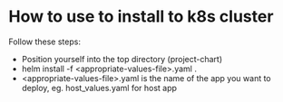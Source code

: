 How to use to install to k8s cluster
====================================

Follow these steps:

- Position yourself into the top directory (project-chart)
- helm install -f \<appropriate-values-file>.yaml .
- \<appropriate-values-file>.yaml is the name of the app you want to deploy, eg. host_values.yaml for host app
